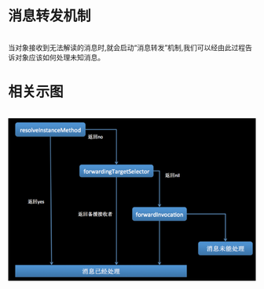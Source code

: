 # 消息转发机制
<br>当对象接收到无法解读的消息时,就会启动“消息转发”机制,我们可以经由此过程告诉对象应该如何处理未知消息。<br>
# 相关示图
<br>![](https://github.com/GitDino/MessageForwardingMechanism/blob/master/Images/MessageForwarding_icon.png)
